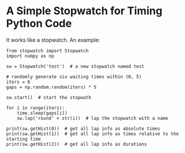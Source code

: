 # A Simple Stopwatch for Timing Python Code

It works like a stopwatch. An example:

    from stopwatch import Stopwatch
    import numpy as np

    sw = Stopwatch('test')  # a new stopwatch named test
    
    # randomly generate six waiting times within (0, 5)
    iters = 6
    gaps = np.random.random(iters) * 5

    sw.start()  # start the stopwath

    for i in range(iters):
        time.sleep(gaps[i])
        sw.lap('round' + str(i))  # lap the stopwatch with a name

    print(sw.getHist(0))  # get all lap info as absolute times
    print(sw.getHist(1))  # get all lap info as times relative to the starting time
    print(sw.getHist(2))  # get all lap info as durations
      
